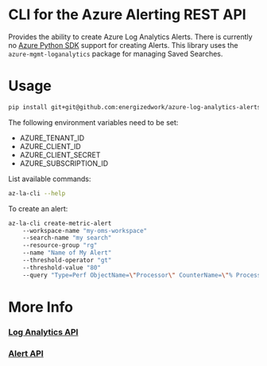 # CLI for the Azure Alerting REST API

Provides the ability to create Azure Log Analytics Alerts. There is currently no [Azure Python SDK]("https://github.com/Azure/azure-sdk-for-python/") support for creating Alerts.
This library uses the `azure-mgmt-loganalytics` package for managing Saved Searches.

# Usage

```bash
pip install git+git@github.com:energizedwork/azure-log-analytics-alerts-cli.git
```

The following environment variables need to be set:

* AZURE_TENANT_ID
* AZURE_CLIENT_ID
* AZURE_CLIENT_SECRET
* AZURE_SUBSCRIPTION_ID

List available commands:

```bash
az-la-cli --help
```

To create an alert:

```bash
az-la-cli create-metric-alert 
    --workspace-name "my-oms-workspace" 
    --search-name "my search" 
    --resource-group "rg" 
    --name "Name of My Alert" 
    --threshold-operator "gt" 
    --threshold-value "80" 
    --query "Type=Perf ObjectName=\"Processor\" CounterName=\"% Processor Time\" Computer=\"VM1\" | measure avg(CounterValue) by Computer Interval 5MINUTES"`
```

# More Info

### [Log Analytics API]("https://docs.microsoft.com/en-us/azure/log-analytics/log-analytics-log-search-api")
### [Alert API]("https://docs.microsoft.com/en-us/azure/log-analytics/log-analytics-api-alerts")
